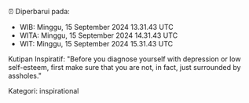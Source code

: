 ⏰ Diperbarui pada:
- WIB: Minggu, 15 September 2024 13.31.43 UTC
- WITA: Minggu, 15 September 2024 14.31.43 UTC
- WIT: Minggu, 15 September 2024 15.31.43 UTC

Kutipan Inspiratif:
"Before you diagnose yourself with depression or low self-esteem, first make sure that you are not, in fact, just surrounded by assholes."


Kategori: inspirational

